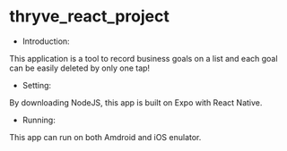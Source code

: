# thryve_react_project

- Introduction:

This application is a tool to record business goals on a list and each goal can be easily deleted by only one tap!


- Setting:

By downloading NodeJS, this app is built on Expo with React Native.

- Running:

This app can run on both Amdroid and iOS enulator.